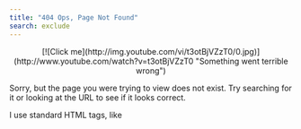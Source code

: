 ```yaml
---
title: "404 Ops, Page Not Found"
search: exclude
---  
```

<p align="center">
[![Click me](http://img.youtube.com/vi/t3otBjVZzT0/0.jpg)](http://www.youtube.com/watch?v=t3otBjVZzT0 "Something went terrible wrong")
</p>

Sorry, but the page you were trying to view does not exist. Try searching for it or looking at the URL to see if it looks correct.

I use standard HTML tags, like

<!---
http://embedyoutube.org/   

For markdown embedded videos
-->
